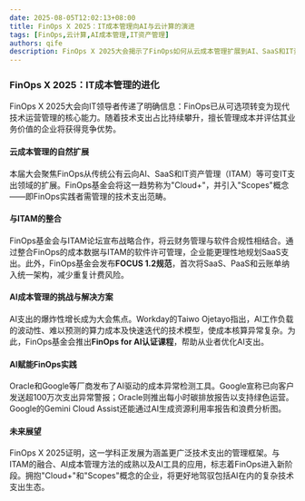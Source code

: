 ```yaml
---
date: 2025-08-05T12:02:13+08:00
title: FinOps X 2025：IT成本管理向AI与云计算的演进
tags: [FinOps,云计算,AI成本管理,IT资产管理]
authors: qife
description: FinOps X 2025大会揭示了FinOps如何从云成本管理扩展到AI、SaaS和IT资产管理领域，通过统一框架和AI工具优化技术支出，成为现代IT运营的核心能力。
---
```


### FinOps X 2025：IT成本管理的进化  
FinOps X 2025大会向IT领导者传递了明确信息：FinOps已从可选项转变为现代技术运营管理的核心能力。随着技术支出占比持续攀升，擅长管理成本并评估其业务价值的企业将获得竞争优势。  

#### 云成本管理的自然扩展  
本届大会聚焦FinOps从传统公有云向AI、SaaS和IT资产管理（ITAM）等可变IT支出领域的扩展。FinOps基金会将这一趋势称为"Cloud+"，并引入"Scopes"概念——即FinOps实践者需管理的技术支出范畴。  

#### 与ITAM的整合  
FinOps基金会与ITAM论坛宣布战略合作，将云财务管理与软件合规性相结合。通过整合FinOps的成本数据与ITAM的软件许可管理，企业能更理性地规划SaaS支出。此外，FinOps基金会发布**FOCUS 1.2规范**，首次将SaaS、PaaS和云账单纳入统一架构，减少重复计费风险。  

#### AI成本管理的挑战与解决方案  
AI支出的爆炸性增长成为大会焦点。Workday的Taiwo Ojetayo指出，AI工作负载的波动性、难以预测的算力成本及快速迭代的技术模型，使成本核算异常复杂。为此，FinOps基金会推出**FinOps for AI认证课程**，帮助从业者优化AI支出。  

#### AI赋能FinOps实践  
Oracle和Google等厂商发布了AI驱动的成本异常检测工具。Google宣称已向客户发送超100万次支出异常警报；Oracle则推出每小时碳排放报告以支持绿色运营。Google的Gemini Cloud Assist还能通过AI生成资源利用率报告和浪费分析图。  

#### 未来展望  
FinOps X 2025证明，这一学科正发展为涵盖更广泛技术支出的管理框架。与ITAM的融合、AI成本管理方法的成熟以及AI工具的应用，标志着FinOps进入新阶段。拥抱"Cloud+"和"Scopes"概念的企业，将更好地驾驭包括AI在内的复杂技术支出生态。  

